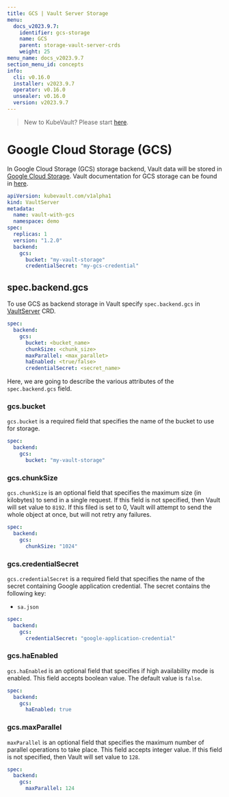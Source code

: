 ```yaml
---
title: GCS | Vault Server Storage
menu:
  docs_v2023.9.7:
    identifier: gcs-storage
    name: GCS
    parent: storage-vault-server-crds
    weight: 25
menu_name: docs_v2023.9.7
section_menu_id: concepts
info:
  cli: v0.16.0
  installer: v2023.9.7
  operator: v0.16.0
  unsealer: v0.16.0
  version: v2023.9.7
---
```


> New to KubeVault? Please start [here](/docs/v2023.9.7/concepts/README).

# Google Cloud Storage (GCS)

In Google Cloud Storage (GCS) storage backend, Vault data will be stored in [Google Cloud Storage](https://cloud.google.com/storage/docs/). Vault documentation for GCS storage can be found in [here](https://www.vaultproject.io/docs/configuration/storage/google-cloud-storage.html).

```yaml
apiVersion: kubevault.com/v1alpha1
kind: VaultServer
metadata:
  name: vault-with-gcs
  namespace: demo
spec:
  replicas: 1
  version: "1.2.0"
  backend:
    gcs:
      bucket: "my-vault-storage"
      credentialSecret: "my-gcs-credential"
```

## spec.backend.gcs

To use GCS as backend storage in Vault specify `spec.backend.gcs` in [VaultServer](/docs/v2023.9.7/concepts/vault-server-crds/vaultserver) CRD.

```yaml
spec:
  backend:
    gcs:
      bucket: <bucket_name>
      chunkSize: <chunk_size>
      maxParallel: <max_parallet>
      haEnabled: <true/false>
      credentialSecret: <secret_name>
```

Here, we are going to describe the various attributes of the `spec.backend.gcs` field.

### gcs.bucket

`gcs.bucket` is a required field that specifies the name of the bucket to use for storage.

```yaml
spec:
  backend:
    gcs:
      bucket: "my-vault-storage"
```

### gcs.chunkSize

`gcs.chunkSize` is an optional field that specifies the maximum size (in kilobytes) to send in a single request. If this field is not specified, then Vault will set value to `8192`. If this filed is set to 0, Vault will attempt to send the whole object at once, but will not retry any failures.

```yaml
spec:
  backend:
    gcs:
      chunkSize: "1024"
```

### gcs.credentialSecret

`gcs.credentialSecret` is a required field that specifies the name of the secret containing Google application credential. The secret contains the following key:

- `sa.json`

```yaml
spec:
  backend:
    gcs:
      credentialSecret: "google-application-credential"
```

### gcs.haEnabled

`gcs.haEnabled` is an optional field that specifies if high availability mode is enabled. This field accepts boolean value. The default value is `false`.

```yaml
spec:
  backend:
    gcs:
      haEnabled: true
```

### gcs.maxParallel

`maxParallel` is an optional field that specifies the maximum number of parallel operations to take place. This field accepts integer value. If this field is not specified, then Vault will set value to `128`.

```yaml
spec:
  backend:
    gcs:
      maxParallel: 124
```
